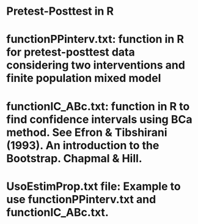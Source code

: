 # Pretest-Posttest in R
# functionPPinterv.txt: function in R for pretest-posttest data considering two interventions and finite population mixed model
# functionIC_ABc.txt: function in R to find confidence intervals using BCa method. See Efron & Tibshirani (1993). An introduction to the Bootstrap. Chapmal & Hill.
# UsoEstimProp.txt file:  Example to use functionPPinterv.txt and functionIC_ABc.txt. 
